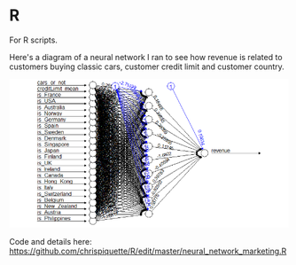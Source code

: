 # R
 For R scripts.
 
 Here's a diagram of a neural network I ran to see how revenue is related to customers buying classic cars, customer credit limit and customer country.
 
 ![GitHub Logo](https://github.com/chrispiquette/R/blob/master/neural_network_revenue_prediction_diagram.png)
 
 Code and details here: 
 https://github.com/chrispiquette/R/edit/master/neural_network_marketing.R
